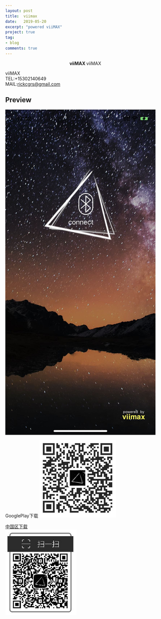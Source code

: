 ```yaml
---
layout: post
title:  viimax
date:   2019-05-20
excerpt: "powered viiMAX"
project: true
tag:
- blog
comments: true
---
```

 
    
<center><b> viiMAX </b>viiMAX</center>
     
viiMAX    
TEL:+15302140649    
MAIL:rickcgrs@gmail.com   <br>



## Preview

 ![avatar](/assets/img/viimax.png)
	
	 
 
 
GooglePlay下载 
![avatar](/assets/img/guowai.png) 

[中国区下载](https://github.com/rickyesppg/viimax_android/blob/master/app-release.apk?raw=true)  
![avatar](/assets/img/guonei.png) 

 
 

 
 
 